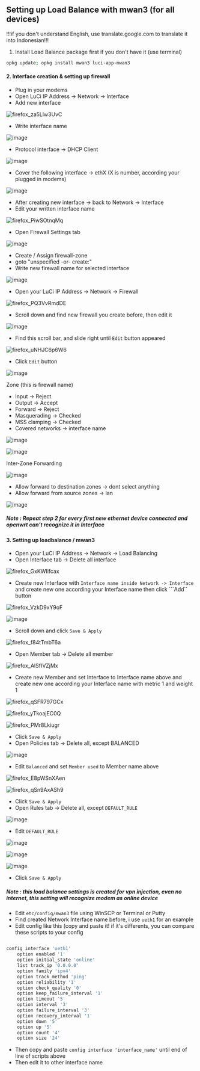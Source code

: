 
## Setting up Load Balance with mwan3 (for all devices)
!!!if you don't understand English, use translate.google.com to translate it into Indonesian!!!

1. Install Load Balance package first if you don't have it (use terminal)
```sh
opkg update; opkg install mwan3 luci-app-mwan3
```


#### 2. Interface creation & setting up firewall
- Plug in your modems
- Open LuCi IP Address -> Network -> Interface
- Add new interface

![firefox_za5Llw3UvC](https://user-images.githubusercontent.com/20932301/111910005-1e1ce300-8a92-11eb-8b90-c6619f65fb0d.png)

- Write interface name

![image](https://user-images.githubusercontent.com/20932301/111910024-34c33a00-8a92-11eb-9060-41914ff46773.png)

- Protocol interface -> DHCP Client

![image](https://user-images.githubusercontent.com/20932301/111910047-502e4500-8a92-11eb-99d1-de131d18a816.png)

- Cover the following interface -> ethX (X is number, according your plugged in modems)

![image](https://user-images.githubusercontent.com/20932301/111910058-5de3ca80-8a92-11eb-944d-945b18310fd8.png)

- After creating new interface -> back to Network -> Interface
- Edit your written interface name

![firefox_PiwSOtnqMq](https://user-images.githubusercontent.com/20932301/111910090-8cfa3c00-8a92-11eb-95aa-6e3a863ebf2c.png)

- Open Firewall Settings tab

![image](https://user-images.githubusercontent.com/20932301/111910105-9b485800-8a92-11eb-8acb-5b182681d1b8.png)

- Create / Assign firewall-zone
- goto "unspecified -or- create:"
- Write new firewall name for selected interface

![image](https://user-images.githubusercontent.com/20932301/111910119-aac7a100-8a92-11eb-89b6-fe43356ea553.png)

- Open your LuCi IP Address -> Network -> Firewall

![firefox_PQ3VvRmdDE](https://user-images.githubusercontent.com/20932301/111910192-efebd300-8a92-11eb-813d-55b83ca2685f.png)

- Scroll down and find new firewall you create before, then edit it

![image](https://user-images.githubusercontent.com/20932301/111910230-14e04600-8a93-11eb-8a03-f1822e7d2607.png)

- Find this scroll bar, and slide right until ```Edit``` button appeared

![firefox_uNHJC6p6W6](https://user-images.githubusercontent.com/20932301/111910281-5113a680-8a93-11eb-951d-db6ac7e61cb5.png)

- Click ```Edit``` button

![image](https://user-images.githubusercontent.com/20932301/111910293-5e309580-8a93-11eb-9f7f-0ac9e30daffe.png)

Zone (this is firewall name)
- Input 		-> Reject
- Output 		-> Accept
- Forward 		-> Reject
- Masquerading		-> Checked
- MSS clamping		-> Checked
- Covered networks 	-> interface name

![image](https://user-images.githubusercontent.com/20932301/111910313-756f8300-8a93-11eb-9dc8-f81463ceeedd.png)

![image](https://user-images.githubusercontent.com/20932301/111910325-7ef8eb00-8a93-11eb-89a5-a83a1891705e.png)

Inter-Zone Forwarding

![image](https://user-images.githubusercontent.com/20932301/111910338-8cae7080-8a93-11eb-9d0c-0e1c72054d02.png)

- Allow forward to destination zones 	-> dont select anything
- Allow forward from source zones 	-> lan

![image](https://user-images.githubusercontent.com/20932301/111910345-93d57e80-8a93-11eb-92b1-5499a9b201f9.png)

##### Note : Repeat step 2 for every first new ethernet device connected and openwrt can't recognize it in Interface


#### 3. Setting up loadbalance / mwan3
- Open your LuCi IP Address -> Network -> Load Balancing
- Open Interface tab -> Delete all interface

![firefox_GxKWIifcax](https://user-images.githubusercontent.com/20932301/111910616-b320db80-8a94-11eb-952c-cb86ea7a33c2.png)

- Create new Interface with ```Interface name inside Network -> Interface``` and create new one according your Interface name then click ```Add`` button

![firefox_VzkD9xY9oF](https://user-images.githubusercontent.com/20932301/111910693-02ffa280-8a95-11eb-989b-b52a4df08cef.png)

![image](https://user-images.githubusercontent.com/20932301/111910717-1a3e9000-8a95-11eb-80f0-649fb9caed6c.png)

- Scroll down and click ```Save & Apply```

![firefox_f84tTmbT6a](https://user-images.githubusercontent.com/20932301/111910767-4ce88880-8a95-11eb-8952-cbbe05ce7756.png)

- Open Member tab -> Delete all member

![firefox_AlSfIVZjMx](https://user-images.githubusercontent.com/20932301/111910805-76091900-8a95-11eb-9742-edf0a0c55a35.png)

- Create new Member and set Interface to Interface name above and create new one according your Interface name with metric 1 and weight 1

![firefox_qSFR797GCx](https://user-images.githubusercontent.com/20932301/111910856-9df87c80-8a95-11eb-9455-1ad706ffffc7.png)

![firefox_yTkoajEC0Q](https://user-images.githubusercontent.com/20932301/111910860-a2249a00-8a95-11eb-8ed2-753031aedd10.png)

![firefox_PMr8Lkiugr](https://user-images.githubusercontent.com/20932301/111910874-b8325a80-8a95-11eb-9117-9c2c4fa48452.png)

- Click ```Save & Apply```
- Open Policies tab -> Delete all, except BALANCED

![image](https://user-images.githubusercontent.com/20932301/111910913-db5d0a00-8a95-11eb-8f45-cd79f7fb67ec.png)

- Edit ```Balanced``` and set ```Member used``` to Member name above

![firefox_E8pWSnXAen](https://user-images.githubusercontent.com/20932301/111911004-47d80900-8a96-11eb-95bb-b13ee5e7d04c.png)

![firefox_qSn9AxASh9](https://user-images.githubusercontent.com/20932301/111911022-4c9cbd00-8a96-11eb-9c74-9c20605dec77.png)

- Click ```Save & Apply```
- Open Rules tab -> Delete all, except ```DEFAULT_RULE```

![image](https://user-images.githubusercontent.com/20932301/111911037-5a524280-8a96-11eb-93ac-d345d37c20c4.png)

- Edit ```DEFAULT_RULE```

![image](https://user-images.githubusercontent.com/20932301/111911074-88378700-8a96-11eb-8e0a-5bfb591bda1f.png)

![image](https://user-images.githubusercontent.com/20932301/111911084-938ab280-8a96-11eb-8602-8cd4417283fb.png)

![image](https://user-images.githubusercontent.com/20932301/111911090-98e7fd00-8a96-11eb-93c4-8b3f48fdbab6.png)

- Click ```Save & Apply```

##### Note : this load balance settings is created for vpn injection, even no internet, this setting will recognize modem as online device

- Edit ```etc/config/mwan3``` file using WinSCP or Terminal or Putty
- Find created Network Interface name before, i use ```ueth1``` for an example
- Edit config like this (copy and paste it! if it's differents, you can compare these scripts to your config
```sh

config interface 'ueth1'
	option enabled '1'
	option initial_state 'online'
	list track_ip '0.0.0.0'
	option family 'ipv4'
	option track_method 'ping'
	option reliability '1'
	option check_quality '0'
	option keep_failure_interval '1'
	option timeout '5'
	option interval '3'
	option failure_interval '3'
	option recovery_interval '1'
	option down '5'
	option up '5'
	option count '4'
	option size '24'

```
- Then copy and paste ```config interface 'interface_name'``` until end of line of scripts above
- Then edit it to other interface name

